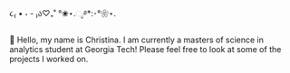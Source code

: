૮₍ • ˕ - ₎ა♡₊˚ °❀⋆.ೃ࿔*:･°❀⋆.

🎀 Hello, my name is Christina. 
I am currently a masters of science in analytics student at Georgia Tech! Please feel free to look at some of the projects I worked on.

<!---
christinamatu/christinamatu is a ✨ special ✨ repository because its `README.md` (this file) appears on your GitHub profile.
You can click the Preview link to take a look at your changes.
--->
